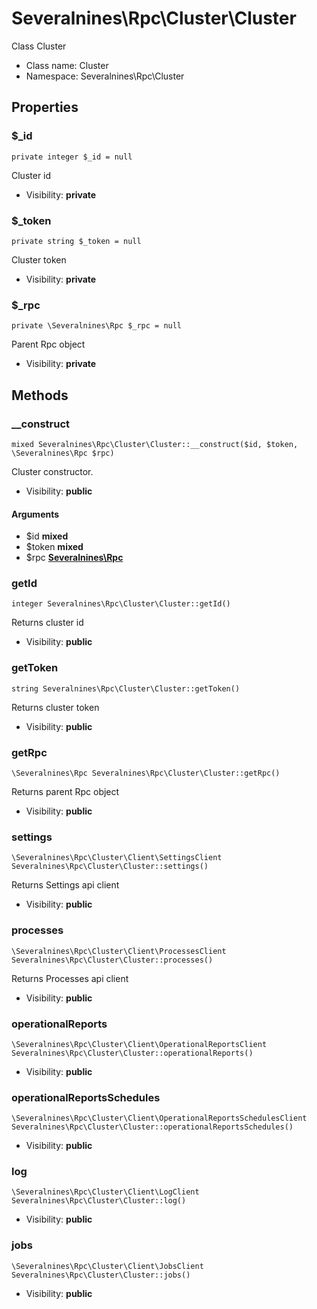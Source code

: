 Severalnines\Rpc\Cluster\Cluster
===============

Class Cluster




* Class name: Cluster
* Namespace: Severalnines\Rpc\Cluster





Properties
----------


### $_id

    private integer $_id = null

Cluster id



* Visibility: **private**


### $_token

    private string $_token = null

Cluster token



* Visibility: **private**


### $_rpc

    private \Severalnines\Rpc $_rpc = null

Parent Rpc object



* Visibility: **private**


Methods
-------


### __construct

    mixed Severalnines\Rpc\Cluster\Cluster::__construct($id, $token, \Severalnines\Rpc $rpc)

Cluster constructor.



* Visibility: **public**


#### Arguments
* $id **mixed**
* $token **mixed**
* $rpc **[Severalnines\Rpc](Severalnines-Rpc.md)**



### getId

    integer Severalnines\Rpc\Cluster\Cluster::getId()

Returns cluster id



* Visibility: **public**




### getToken

    string Severalnines\Rpc\Cluster\Cluster::getToken()

Returns cluster token



* Visibility: **public**




### getRpc

    \Severalnines\Rpc Severalnines\Rpc\Cluster\Cluster::getRpc()

Returns parent Rpc object



* Visibility: **public**




### settings

    \Severalnines\Rpc\Cluster\Client\SettingsClient Severalnines\Rpc\Cluster\Cluster::settings()

Returns Settings api client



* Visibility: **public**




### processes

    \Severalnines\Rpc\Cluster\Client\ProcessesClient Severalnines\Rpc\Cluster\Cluster::processes()

Returns Processes api client



* Visibility: **public**




### operationalReports

    \Severalnines\Rpc\Cluster\Client\OperationalReportsClient Severalnines\Rpc\Cluster\Cluster::operationalReports()





* Visibility: **public**




### operationalReportsSchedules

    \Severalnines\Rpc\Cluster\Client\OperationalReportsSchedulesClient Severalnines\Rpc\Cluster\Cluster::operationalReportsSchedules()





* Visibility: **public**




### log

    \Severalnines\Rpc\Cluster\Client\LogClient Severalnines\Rpc\Cluster\Cluster::log()





* Visibility: **public**




### jobs

    \Severalnines\Rpc\Cluster\Client\JobsClient Severalnines\Rpc\Cluster\Cluster::jobs()





* Visibility: **public**



